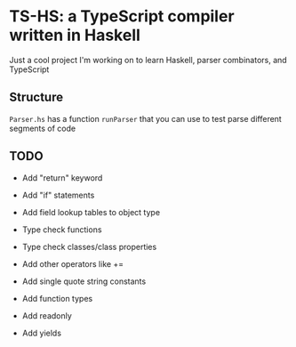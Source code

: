 # TS-HS: a TypeScript compiler written in Haskell

Just a cool project I'm working on to learn Haskell, parser combinators, and TypeScript

## Structure

`Parser.hs` has a function `runParser` that you can use to test parse different segments of code

## TODO

 - Add "return" keyword
 - Add "if" statements
 - Add field lookup tables to object type
 - Type check functions
 - Type check classes/class properties

 - Add other operators like +=
 - Add single quote string constants
 - Add function types
 - Add readonly
 - Add yields
